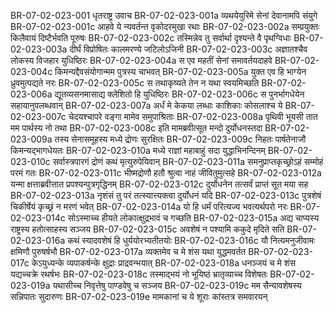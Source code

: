 BR-07-02-023-001  धृतराष्ट्र उवाच
BR-07-02-023-001a व्यथयेयुरिमे सेनां देवानामपि संयुगे
BR-07-02-023-001c आहवे ये न्यवर्तन्त वृकोदरमुखा रथाः
BR-07-02-023-002a सम्प्रयुक्तः किलैवायं दिष्टैर्भवति पूरुषः
BR-07-02-023-002c तस्मिन्नेव तु सर्वार्था दृश्यन्ते वै पृथग्विधाः
BR-07-02-023-003a दीर्घं विप्रोषितः कालमरण्ये जटिलोऽजिनी
BR-07-02-023-003c अज्ञातश्चैव लोकस्य विजहार युधिष्ठिरः
BR-07-02-023-004a स एव महतीं सेनां समावर्तयदाहवे
BR-07-02-023-004c किमन्यद्दैवसंयोगान्मम पुत्रस्य चाभवत्
BR-07-02-023-005a युक्त एव हि भाग्येन ध्रुवमुत्पद्यते नरः
BR-07-02-023-005c स तथाकृष्यते तेन न यथा स्वयमिच्छति
BR-07-02-023-006a द्यूतव्यसनमासाद्य क्लेशितो हि युधिष्ठिरः
BR-07-02-023-006c स पुनर्भागधेयेन सहायानुपलब्धवान्
BR-07-02-023-007a अर्धं मे केकया लब्धाः काशिकाः कोसलाश्च ये
BR-07-02-023-007c चेदयश्चापरे वङ्गा मामेव समुपाश्रिताः
BR-07-02-023-008a पृथिवी भूयसी तात मम पार्थस्य नो तथा
BR-07-02-023-008c इति मामब्रवीत्सूत मन्दो दुर्योधनस्तदा
BR-07-02-023-009a तस्य सेनासमूहस्य मध्ये द्रोणः सुरक्षितः
BR-07-02-023-009c निहतः पार्षतेनाजौ किमन्यद्भागधेयतः
BR-07-02-023-010a मध्ये राज्ञां महाबाहुं सदा युद्धाभिनन्दिनम्
BR-07-02-023-010c सर्वास्त्रपारगं द्रोणं कथं मृत्युरुपेयिवान्
BR-07-02-023-011a समनुप्राप्तकृच्छ्रोऽहं सम्मोहं परमं गतः
BR-07-02-023-011c भीष्मद्रोणौ हतौ श्रुत्वा नाहं जीवितुमुत्सहे
BR-07-02-023-012a यन्मा क्षत्ताब्रवीत्तात प्रपश्यन्पुत्रगृद्धिनम्
BR-07-02-023-012c दुर्योधनेन तत्सर्वं प्राप्तं सूत मया सह
BR-07-02-023-013a नृशंसं तु परं तत्स्यात्त्यक्त्वा दुर्योधनं यदि
BR-07-02-023-013c पुत्रशेषं चिकीर्षेयं कृच्छ्रं न मरणं भवेत्
BR-07-02-023-014a यो हि धर्मं परित्यज्य भवत्यर्थपरो नरः
BR-07-02-023-014c सोऽस्माच्च हीयते लोकात्क्षुद्रभावं च गच्छति
BR-07-02-023-015a अद्य चाप्यस्य राष्ट्रस्य हतोत्साहस्य सञ्जय
BR-07-02-023-015c अवशेषं न पश्यामि ककुदे मृदिते सति
BR-07-02-023-016a कथं स्यादवशेषं हि धुर्ययोरभ्यतीतयोः
BR-07-02-023-016c यौ नित्यमनुजीवामः क्षमिणौ पुरुषर्षभौ
BR-07-02-023-017a व्यक्तमेव च मे शंस यथा युद्धमवर्तत
BR-07-02-023-017c केऽयुध्यन्के व्यपाकर्षन्के क्षुद्राः प्राद्रवन्भयात्
BR-07-02-023-018a धनञ्जयं च मे शंस यद्यच्चक्रे रथर्षभः
BR-07-02-023-018c तस्माद्भयं नो भूयिष्ठं भ्रातृव्याच्च विशेषतः
BR-07-02-023-019a यथासीच्च निवृत्तेषु पाण्डवेषु च सञ्जय
BR-07-02-023-019c मम सैन्यावशेषस्य सन्निपातः सुदारुणः
BR-07-02-023-019e मामकानां च ये शूराः कांस्तत्र समवारयन्

